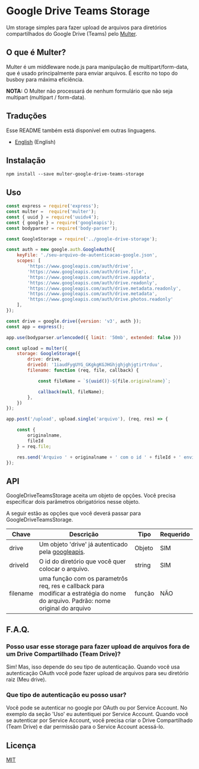 # Google Drive Teams Storage

Um storage simples para fazer upload de arquivos para diretórios compartilhados do Google Drive (Teams) pelo [Multer](https://github.com/expressjs/multer/blob/master/doc/README-pt-br.md).


## O que é Multer?

Multer é um middleware node.js para manipulação de multipart/form-data, que é usado principalmente para enviar arquivos. É escrito no topo do busboy para máxima eficiência.

**NOTA:** O Multer não processará de nenhum formulário que não seja multipart (multipart / form-data).

## Traduções

Esse README também está disponível em outras linguagens.

- [English](../README.md) (English)

## Instalação

```
npm install --save multer-google-drive-teams-storage
```

## Uso

```javascript
const express = require('express');
const multer =  require('multer');
const { uuid } = require('uuidv4');
const { google } = require('googleapis');
const bodyparser = require('body-parser');

const GoogleStorage = require('../google-drive-storage');

const auth = new google.auth.GoogleAuth({
    keyFile: './seu-arquivo-de-autenticacao-google.json',
    scopes: [
        'https://www.googleapis.com/auth/drive',
        'https://www.googleapis.com/auth/drive.file',
        'https://www.googleapis.com/auth/drive.appdata',
        'https://www.googleapis.com/auth/drive.readonly',
        'https://www.googleapis.com/auth/drive.metadata.readonly',
        'https://www.googleapis.com/auth/drive.metadata',
        'https://www.googleapis.com/auth/drive.photos.readonly'
    ],
});

const drive = google.drive({version: 'v3', auth });
const app = express();

app.use(bodyparser.urlencoded({ limit: '50mb', extended: false }))

const upload = multer({
    storage: GoogleStorage({
        drive: drive,
        driveId: '1iaudFygUYG_GKgkgKGJHGhjghjghjgtirtrduu',
        filename: function (req, file, callback) {

            const fileName = `${uuid()}-${file.originalname}`;

            callback(null, fileName);
        },
    })
});

app.post('/upload', upload.single('arquivo'), (req, res) => {

    const {
        originalname,
        fileId
    } = req.file;

    res.send('Arquivo ' + originalname + ' com o id ' + fileId + ' enviado.');
});
```

## API

GoogleDriveTeamsStorage aceita um objeto de opções. Você precisa especificar dois parâmetros obrigatórios nesse objeto.

A seguir estão as opções que você deverá passar para GoogleDriveTeamsStorage.

Chave         | Descrição | Tipo | Requerido |
----------- | ---------- | --------| -------|
drive | Um objeto 'drive' já autenticado pela [googleapis](https://github.com/googleapis). | Objeto | SIM
driveId | O id do diretório que você quer colocar o arquivo. | string | SIM
filename | uma função com os parametrôs req, res e callback para modificar a estratégia do nome do arquivo. Padrão: nome original do arquivo | função | NÃO



## F.A.Q.

### Posso usar esse storage para fazer upload de arquivos fora de um Drive Compartilhado (Team Drive)?

Sim! Mas, isso depende do seu tipo de autenticação. Quando você usa autenticação OAuth você pode fazer upload de arquivos para seu diretório raiz (Meu drive).

### Que tipo de autenticação eu posso usar?

Você pode se autenticar no google por OAuth ou por Service Account. No exemplo da seção 'Uso' eu autentiquei por Service Account. Quando você se autenticar por Service Account, você precisa criar o Drive Compartilhado (Team Drive) e dar permissão para o Service Account acessá-lo.

## Licença

[MIT](https://github.com/expressjs/multer/blob/master/LICENSE)